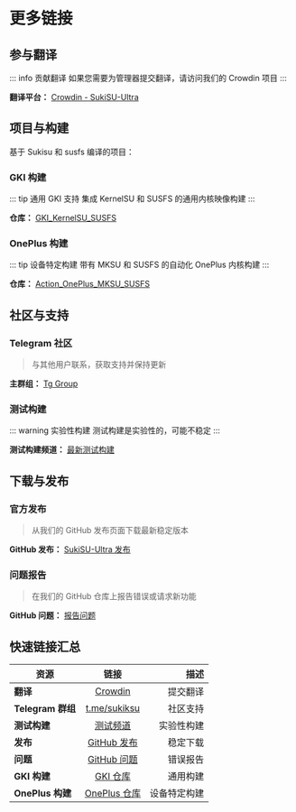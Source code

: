 # 更多链接

## 参与翻译

::: info 贡献翻译
如果您需要为管理器提交翻译，请访问我们的 Crowdin 项目
:::

**翻译平台：** [Crowdin - SukiSU-Ultra](https://crowdin.com/project/SukiSU-Ultra)

## 项目与构建

基于 Sukisu 和 susfs 编译的项目：

### GKI 构建

::: tip 通用 GKI 支持
集成 KernelSU 和 SUSFS 的通用内核映像构建
:::

**仓库：** [GKI_KernelSU_SUSFS](https://github.com/ShirkNeko/GKI_KernelSU_SUSFS)

### OnePlus 构建

::: tip 设备特定构建
带有 MKSU 和 SUSFS 的自动化 OnePlus 内核构建
:::

**仓库：** [Action_OnePlus_MKSU_SUSFS](https://github.com/ShirkNeko/Action_OnePlus_MKSU_SUSFS)

## 社区与支持

### Telegram 社区

> 与其他用户联系，获取支持并保持更新

**主群组：** [Tg Group](https://t.me/sukiksu)

### 测试构建

::: warning 实验性构建
测试构建是实验性的，可能不稳定
:::

**测试构建频道：** [最新测试构建](https://t.me/Sukiksu/7114)

## 下载与发布

### 官方发布

> 从我们的 GitHub 发布页面下载最新稳定版本

**GitHub 发布：** [SukiSU-Ultra 发布](https://github.com/sukisu-ultra/sukisu-ultra/releases)

### 问题报告

> 在我们的 GitHub 仓库上报告错误或请求新功能

**GitHub 问题：** [报告问题](https://github.com/sukisu-ultra/sukisu-ultra/issues)

## 快速链接汇总

| 资源              |                                  链接                                  |         描述 |
| ----------------- | :--------------------------------------------------------------------: | -----------: |
| **翻译**          |          [Crowdin](https://crowdin.com/project/SukiSU-Ultra)           |     提交翻译 |
| **Telegram 群组** |                  [t.me/sukiksu](https://t.me/sukiksu)                  |     社区支持 |
| **测试构建**      |                 [测试频道](https://t.me/Sukiksu/7114)                  |   实验性构建 |
| **发布**          |  [GitHub 发布](https://github.com/sukisu-ultra/sukisu-ultra/releases)  |     稳定下载 |
| **问题**          |   [GitHub 问题](https://github.com/sukisu-ultra/sukisu-ultra/issues)   |     错误报告 |
| **GKI 构建**      |      [GKI 仓库](https://github.com/ShirkNeko/GKI_KernelSU_SUSFS)       |     通用构建 |
| **OnePlus 构建**  | [OnePlus 仓库](https://github.com/ShirkNeko/Action_OnePlus_MKSU_SUSFS) | 设备特定构建 |
